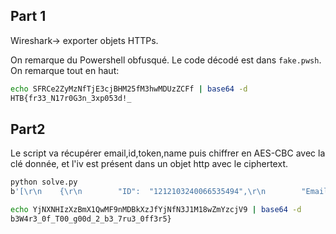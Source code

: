 ## Part 1

Wireshark-> exporter objets HTTPs.

On remarque du Powershell obfusqué. Le code décodé est dans `fake.pwsh`.
On remarque tout en haut:

```bash
echo SFRCe2ZyMzNfTjE3cjBHM25fM3hwMDUzZCFf | base64 -d
HTB{fr33_N17r0G3n_3xp053d!_
```

## Part2

Le script va récupérer email,id,token,name puis chiffrer en AES-CBC avec la clé donnée, et l'iv est présent dans un objet http avec le ciphertext.

```bash
python solve.py 
b'[\r\n    {\r\n        "ID":  "1212103240066535494",\r\n        "Email":  "YjNXNHIzXzBmX1QwMF9nMDBkXzJfYjNfN3J1M18wZmYzcjV9",\r\n        "GlobalName":  "phreaks_admin",\r\n        "Token":  "MoIxtjEwMz20M5ArNjUzNTQ5NA.Gw3-GW.bGyEkOVlZCsfQ8-6FQnxc9sMa15h7UP3cCOFNk"\r\n    },\r\n    {\r\n        "ID":  "1212103240066535494",\r\n        "Email":  "YjNXNHIzXzBmX1QwMF9nMDBkXzJfYjNfN3J1M18wZmYzcjV9",\r\n        "GlobalName":  "phreaks_admin",\r\n        "Token":  "MoIxtjEwMz20M5ArNjUzNTQ5NA.Gw3-GW.bGyEkOVlZCsfQ8-6FQnxc9sMa15h7UP3cCOFNk"\r\n    }\r\n]\x05\x05\x05\x05\x05o15\xdbI0\xe9\xdaEpX\xbc\xf5\xd2\xb2\x8b'
```

```bash
echo YjNXNHIzXzBmX1QwMF9nMDBkXzJfYjNfN3J1M18wZmYzcjV9 | base64 -d
b3W4r3_0f_T00_g00d_2_b3_7ru3_0ff3r5}
```
